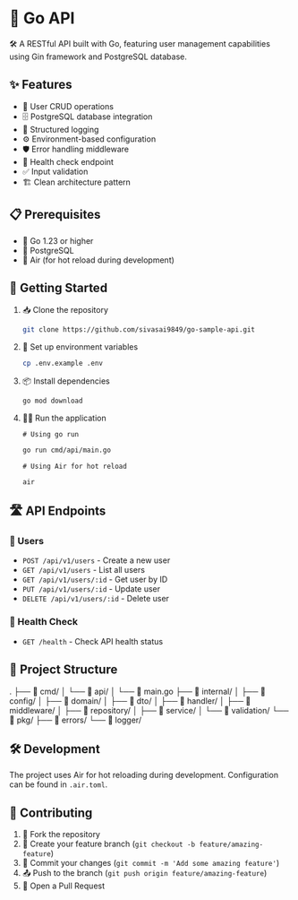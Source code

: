 # 🚀 Go API

🛠️ A RESTful API built with Go, featuring user management capabilities using Gin framework and PostgreSQL database.

## ✨ Features

- 👥 User CRUD operations
- 🗄️ PostgreSQL database integration
- 📝 Structured logging
- ⚙️ Environment-based configuration
- 🛡️ Error handling middleware
- 💓 Health check endpoint
- ✅ Input validation
- 🏗️ Clean architecture pattern

## 📋 Prerequisites

- 🔧 Go 1.23 or higher
- 🐘 PostgreSQL
- 🔄 Air (for hot reload during development)

## 🚦 Getting Started

1. 📥 Clone the repository
   ```bash
   git clone https://github.com/sivasai9849/go-sample-api.git
   ```

2. 🔑 Set up environment variables
   ```bash
   cp .env.example .env
   ```
3. 📦 Install dependencies
   ```bash
   go mod download
   ```
4. 🏃‍♂️ Run the application

    `# Using go run`
    ```bash
    go run cmd/api/main.go
    ```
    `# Using Air for hot reload`
    ```bash
    air
    ```

## 🛣️ API Endpoints

### 👥 Users
- `POST /api/v1/users` - Create a new user
- `GET /api/v1/users` - List all users
- `GET /api/v1/users/:id` - Get user by ID
- `PUT /api/v1/users/:id` - Update user
- `DELETE /api/v1/users/:id` - Delete user

### 💓 Health Check
- `GET /health` - Check API health status

## 📁 Project Structure
.
├── 📂 cmd/
│   └── 📂 api/
│       └── 📄 main.go
├── 📂 internal/
│   ├── 📂 config/
│   ├── 📂 domain/
│   ├── 📂 dto/
│   ├── 📂 handler/
│   ├── 📂 middleware/
│   ├── 📂 repository/
│   ├── 📂 service/
│   └── 📂 validation/
└── 📂 pkg/
    ├── 📂 errors/
    └── 📂 logger/

## 🛠️ Development

The project uses Air for hot reloading during development. Configuration can be found in `.air.toml`.

## 🤝 Contributing

1. 🔱 Fork the repository
2. 🌿 Create your feature branch (`git checkout -b feature/amazing-feature`)
3. 💾 Commit your changes (`git commit -m 'Add some amazing feature'`)
4. 📤 Push to the branch (`git push origin feature/amazing-feature`)
5. 🎯 Open a Pull Request